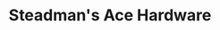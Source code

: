 ---
title: "Steadman's Ace Hardware"
url: /miles-city/steadmans-ace-hardware/
shop: doityourself
---